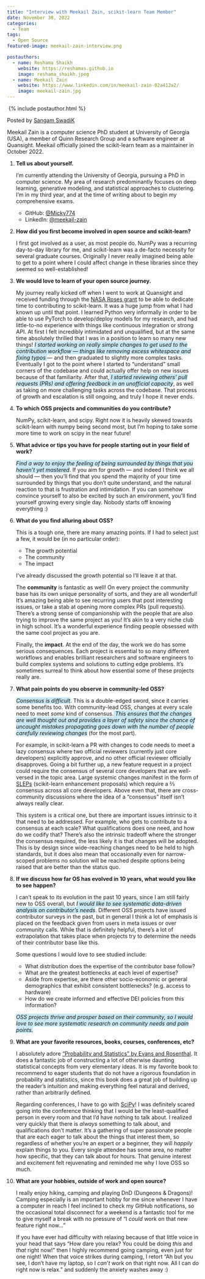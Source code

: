 ```yaml
---
title: "Interview with Meekail Zain, scikit-learn Team Member"
date: November 30, 2022
categories:
  - Team
tags:
  - Open Source
featured-image: meekail-zain-interview.png

postauthors:
  - name: Reshama Shaikh
    website: https://reshamas.github.io
    image: reshama_shaikh.jpeg 
  - name: Meekail Zain
    website: https://www.linkedin.com/in/meekail-zain-02a412a2/
    image: meekail-zain.jpg
---
```


<div>
  <img src="/assets/images/posts_images/{{ page.featured-image }}" alt="">
  {% include postauthor.html %}
</div>

Posted by [Sangam SwadiK](https://www.linkedin.com/in/sangam-swadi-k/)

Meekail Zain is a computer science PhD student at University of Georgia (USA), a member of Quinn Research Group and a software engineer at Quansight. Meekail officially joined the scikit-learn team as a maintainer in October 2022.

1. __Tell us about yourself.__

    I’m currently attending the University of Georgia, pursuing a PhD in computer science. My area of research predominantly focuses on deep learning, generative modeling, and statistical approaches to clustering. I’m in my third year, and at the time of writing about to begin my comprehensive exams.

    - GitHub: [@Micky774](https://github.com/Micky774)
    - LinkedIn: [@meekail-zain](https://www.linkedin.com/in/meekail-zain-02a412a2/)

1. __How did you first become involved in open source and scikit-learn?__

    I first got involved as a user, as most people do. NumPy was a recurring day-to-day library for me, and scikit-learn was a de-facto necessity for several graduate courses. Originally I never really imagined being able to get to a point where I could affect change in these libraries since they seemed so well-established!

1. __We would love to learn of your open source journey.__

    My journey really kicked off when I went to work at Quansight and received funding through the [NASA Roses grant](https://numfocus.medium.com/numfocus-projects-receive-nasa-grants-deee374e7a57) to be able to dedicate time to contributing to scikit-learn. It was a huge jump from what I had known up until that point. I learned Python very informally in order to be able to use PyTorch to develop/deploy models for my research, and had little-to-no experience with things like continuous integration or strong API. At first I felt incredibly intimidated and unqualified, but at the same time absolutely thrilled that I was in a position to learn so many new things!
    *<span style="background-color: #CAE9F5;">
    I started working on really simple changes to get used to the contribution workflow — things like removing excess whitespace and fixing typos
    </span>*
    — and then graduated to slightly more complex tasks. Eventually I got to the point where I started to “understand” small corners of the codebase and could actually offer help on new issues because of that familiarity. After that,*<span style="background-color: #CAE9F5;"> I started reviewing others’ pull requests (PRs) and offering feedback in an unofficial capacity</span>*, as well as taking on more challenging tasks across the codebase. That process of growth and escalation is still ongoing, and truly I hope it never ends.

1. __To which OSS projects and communities do you contribute?__

    NumPy, scikit-learn, and scipy. Right now it is heavily skewed towards scikit-learn with numpy being second most, but I’m hoping to take some more time to work on scipy in the near future!

1. __What advice or tips you have for people starting out in your field of work?__

    *<span style="background-color: #CAE9F5;">Find a way to enjoy the feeling of being surrounded by things that you haven’t yet mastered</span>*. If you aim for growth — and indeed I think we all should — then you’ll find that you spend the majority of your time surrounded by things that you don’t quite understand, and the natural reaction to that is frustration and intimidation. If you can somehow convince yourself to also be excited by such an environment, you’ll find yourself growing every single day. Nobody starts off knowing everything :)

1. __What do you find alluring about OSS?__

    This is a tough one, there are many amazing points. If I had to select just a few, it would be (in no particular order):
    - The growth potential
    - The community
    - The impact

    I’ve already discussed the growth potential so I’ll leave it at that.

    The **community** is fantastic as well! On every project the community base has its own unique personality of sorts, and they are all wonderful! It’s amazing being able to see recurring users that post interesting issues, or take a stab at opening more complex PRs (pull requests). There’s a strong sense of companionship with the people that are also trying to improve the same project as you! It’s akin to a very niche club in high school. It’s a wonderful experience finding people obsessed with the same cool project as you are.

    Finally, the **impact**. At the end of the day, the work we do has some serious consequences. Each project is essential to so many different workflows and enables brilliant researchers and software engineers to build complex systems and solutions to cutting edge problems. It’s sometimes surreal to think about how essential some of these projects really are.

1. __What pain points do you observe in community-led OSS?__
    
    *<span style="background-color: #CAE9F5;">Consensus is difficult</span>*. This is a double-edged sword, since it carries some benefits too. With community-lead OSS, changes at every scale need to meet _some_ kind of consensus.*<span style="background-color: #CAE9F5;"> This ensures that the changes are well thought out and provides a layer of safety since the chance of uncaught mistakes propagating goes down with the number of people carefully reviewing changes</span>* (for the most part). 

    For example, in scikit-learn a PR with changes to code needs to meet a lazy consensus where two official reviewers (currently just core developers) explicitly approve, and no other official reviewer officially disapproves. Going a bit further up, a new feature request in a project could require the consensus of several core developers that are well-versed in the topic area. Large systemic changes manifest in the form of [SLEPs](https://scikit-learn-enhancement-proposals.readthedocs.io/en/latest/slep_template.html) (scikit-learn enhancement proposals) which require a ⅔ consensus across all core developers. Above even that, there are cross-community discussions where the idea of a “consensus” itself isn’t always really clear.

    This system is a critical one, but there are important issues intrinsic to it that need to be addressed. For example, who gets to contribute to a consensus at each scale? What qualifications does one need, and how do we codify that? There’s also the intrinsic tradeoff where the stronger the consensus required, the less likely it is that changes will be adopted. This is by design since wide-reaching changes need to be held to high standards, but it does also mean that occasionally even for narrow-scoped problems no solution will be reached despite options being raised that are better than the status quo.

1. __If we discuss how far OS has evolved in 10 years, what would you like to see happen?__

    I can’t speak to its evolution in the past 10 years, since I am still fairly new to OSS overall, but *<span style="background-color: #CAE9F5;">I would like to see systematic data-driven analysis on contributor’s needs</span>*. Different OSS projects have issued contributor surveys in the past, but in general I think a lot of emphasis is placed on the feedback given from users in meta issues or over community calls. While that is definitely helpful, there’s a lot of extrapolation that takes place when projects try to determine the needs of their contributor base like this.

    Some questions I would love to see studied include:
    - What distribution does the expertise of the contributor base follow?
    - What are the greatest bottlenecks at each level of expertise?
    - Aside from expertise, are there other socio-economic or general demographics that exhibit consistent bottlenecks? (e.g. access to hardware)
    - How do we create informed and effective DEI policies from this information?
    
    *<span style="background-color: #CAE9F5;">
    OSS projects thrive and prosper based on their community, so I would love to see more systematic research on community needs and pain points.</span>*

1. __What are your favorite resources, books, courses, conferences, etc?__

    I absolutely adore [“Probability and Statistics” by Evans and Rosenthal](https://www.utstat.toronto.edu/mikevans/jeffrosenthal/). It does a fantastic job of constructing a lot of otherwise daunting statistical concepts from very elementary ideas. It is my favorite book to recommend to eager students that do not have a rigorous foundation in probability and statistics, since this book does a great job of building up the reader’s intuition and making everything feel natural and derived, rather than arbitrarily defined.

    Regarding conferences, I have to go with [SciPy](https://conference.scipy.org/)! I was definitely scared going into the conference thinking that I would be the least-qualified person in every room and that I’d have nothing to talk about. I realized very quickly that there is _always_ something to talk about, and qualifications don’t matter. It’s a gathering of super passionate people that are each eager to talk about the things that interest them, so regardless of whether you’re an expert or a beginner, they will _happily_ explain things to you. Every single attendee has some area, no matter how specific, that they can talk about for hours. That genuine interest and excitement felt rejuvenating and reminded me why I love OSS so much.

1. __What are your hobbies, outside of work and open source?__

    I really enjoy hiking, camping and playing DnD (Dungeons & Dragons)! Camping especially is an important hobby for me since whenever I have a computer in reach I feel inclined to check my GitHub notifications, so the occasional total disconnect for a weekend is a fantastic tool for me to give myself a break with no pressure of “I _could_ work on that new feature right now…”

    If you have ever had difficulty with relaxing because of that little voice in your head that says “How dare you relax? You could be doing _this_ and _that_ right now!” then I highly recommend going camping, even just for one night! When that voice strikes during camping, I retort “Ah but you see, I don’t have my laptop, so I _can’t_ work on that right now. All I can do right now is relax.” and suddenly the anxiety washes away :)
